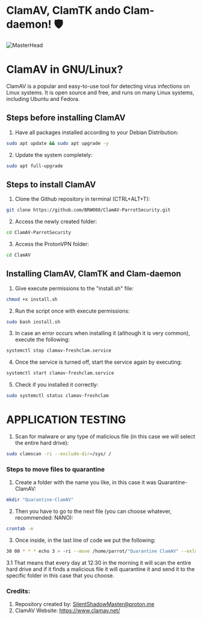 # ClamAV, ClamTK ando Clam-daemon! 🛡
![MasterHead](https://blog.desdelinux.net/wp-content/uploads/2020/07/clamav.jpg.webp)

# ClamAV in GNU/Linux?
ClamAV is a popular and easy-to-use tool for detecting virus infections on Linux systems. It is open source and free, and runs on many Linux systems, including Ubuntu and Fedora.

## Steps before installing ClamAV
1. Have all packages installed according to your Debian Distribution:
```bash
sudo apt update && sudo apt upgrade -y
```
2. Update the system completely:
```bash
sudo apt full-upgrade
```

## Steps to install ClamAV
1. Clone the Github repository in terminal (CTRL+ALT+T):
```bash
git clone https://github.com/BRW080/ClamAV-ParrotSecurity.git
```
2. Access the newly created folder:
```bash
cd ClamAV-ParrotSecurity
```

3. Access the ProtonVPN folder:
```bash
cd ClamAV
```

## Installing ClamAV, ClamTK and Clam-daemon
1. Give execute permissions to the "install.sh" file:
```bash
chmod +x install.sh
```

2. Run the script once with execute permissions:
```bash
sudo bash install.sh
```

3. In case an error occurs when installing it (although it is very common), execute the following:
```bash
systemctl stop clamav-freshclam.service
```

4. Once the service is turned off, start the service again by executing:
```bash
systemctl start clamav-freshclam.service
```

5. Check if you installed it correctly:
```bash
sudo systemctl status clamav-freshclam
```

# APPLICATION TESTING
1. Scan for malware or any type of malicious file (in this case we will select the entire hard drive):
```bash
sudo clamscan -ri --exclude-dir=/sys/ /
```

### Steps to move files to quarantine
1. Create a folder with the name you like, in this case it was Quarantine-ClamAV:
```bash
mkdir "Quarantine-ClamAV"
```

2. Then you have to go to the next file (you can choose whatever, recommended: NANO):
```bash
crontab -e
```

3. Once inside, in the last line of code we put the following:
```bash
30 00 * * * echo 3 > -ri --move /home/parrot/"Quarantine ClamAV" --exlude-dir=/sys/ /
```

3.1 That means that every day at 12:30 in the morning it will scan the entire hard drive and if it finds a malicious file it will quarantine it and send it to the specific folder in this case that you choose.

### Credits:
1. Repository created by: SilentShadowMaster@proton.me
2. ClamAV Website: https://www.clamav.net/

